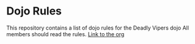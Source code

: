 Dojo Rules
==========

This repository contains a list of dojo rules for the Deadly Vipers dojo
All members should read the rules.
[Link to the org](https://github.com/deadlyvipers)
